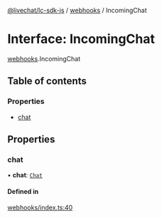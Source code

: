 [@livechat/lc-sdk-js](../README.md) / [webhooks](../modules/webhooks.md) / IncomingChat

# Interface: IncomingChat

[webhooks](../modules/webhooks.md).IncomingChat

## Table of contents

### Properties

- [chat](webhooks.IncomingChat.md#chat)

## Properties

### chat

• **chat**: [`Chat`](agent_structures_structures.Chat.md)

#### Defined in

[webhooks/index.ts:40](https://github.com/livechat/lc-sdk-js/blob/5f5afdd/src/webhooks/index.ts#L40)
